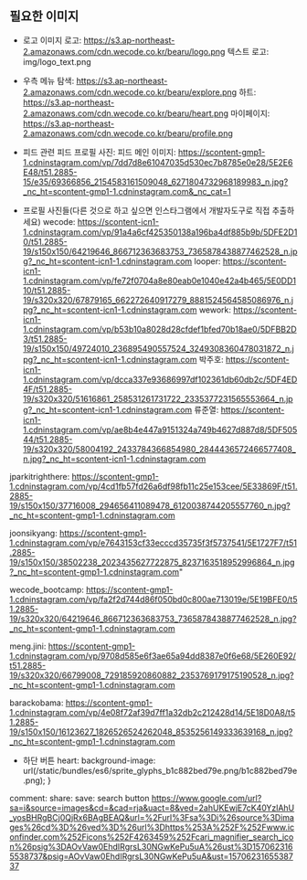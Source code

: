 ## 필요한 이미지

- 로고
이미지 로고: https://s3.ap-northeast-2.amazonaws.com/cdn.wecode.co.kr/bearu/logo.png
텍스트 로고: img/logo_text.png

- 우측 메뉴
탐색: https://s3.ap-northeast-2.amazonaws.com/cdn.wecode.co.kr/bearu/explore.png
하트: https://s3.ap-northeast-2.amazonaws.com/cdn.wecode.co.kr/bearu/heart.png
마이페이지: https://s3.ap-northeast-2.amazonaws.com/cdn.wecode.co.kr/bearu/profile.png

- 피드 관련
피드 프로필 사진:
피드 메인 이미지: https://scontent-gmp1-1.cdninstagram.com/vp/7dd7d8e61047035d530ec7b8785e0e28/5E2E6E48/t51.2885-15/e35/69366856_2154583161509048_6271804732968189983_n.jpg?_nc_ht=scontent-gmp1-1.cdninstagram.com&_nc_cat=1

- 프로필 사진들(다른 것으로 하고 싶으면 인스타그램에서 개발자도구로 직접 추출하세요)
wecode: https://scontent-icn1-1.cdninstagram.com/vp/91a4a6cf425350138a196ba4df885b9b/5DFE2D10/t51.2885-19/s150x150/64219646_866712363683753_7365878438877462528_n.jpg?_nc_ht=scontent-icn1-1.cdninstagram.com
looper: https://scontent-icn1-1.cdninstagram.com/vp/fe72f0704a8e80eab0e1040e42a4b465/5E0DD110/t51.2885-19/s320x320/67879165_662272640917279_8881524564585086976_n.jpg?_nc_ht=scontent-icn1-1.cdninstagram.com
wework: https://scontent-icn1-1.cdninstagram.com/vp/b53b10a8028d28cfdef1bfed70b18ae0/5DFBB2D3/t51.2885-19/s150x150/49724010_236895490557524_3249308360478031872_n.jpg?_nc_ht=scontent-icn1-1.cdninstagram.com
박주호: https://scontent-icn1-1.cdninstagram.com/vp/dcca337e93686997df102361db60db2c/5DF4ED4F/t51.2885-19/s320x320/51616861_258531261731722_2335377231565553664_n.jpg?_nc_ht=scontent-icn1-1.cdninstagram.com
류준열: https://scontent-icn1-1.cdninstagram.com/vp/ae8b4e447a9151324a749b4627d887d8/5DF50544/t51.2885-19/s320x320/58004192_2433784366854980_2844436572466577408_n.jpg?_nc_ht=scontent-icn1-1.cdninstagram.com

jparkitrighthere: https://scontent-gmp1-1.cdninstagram.com/vp/4cd1fb57fd26a6df98fb11c25e153cee/5E33869F/t51.2885-19/s150x150/37716008_294656411089478_6120038744205557760_n.jpg?_nc_ht=scontent-gmp1-1.cdninstagram.com

joonsikyang: https://scontent-gmp1-1.cdninstagram.com/vp/e7643153cf33ecccd35735f3f5737541/5E1727F7/t51.2885-19/s150x150/38502238_2023435627722875_8237163518952996864_n.jpg?_nc_ht=scontent-gmp1-1.cdninstagram.com"

wecode_bootcamp: https://scontent-gmp1-1.cdninstagram.com/vp/fa2f2d744d86f050bd0c800ae713019e/5E19BFE0/t51.2885-19/s320x320/64219646_866712363683753_7365878438877462528_n.jpg?_nc_ht=scontent-gmp1-1.cdninstagram.com

meng.jini: https://scontent-gmp1-1.cdninstagram.com/vp/9708d585e6f3ae65a94dd8387e0f6e68/5E260E92/t51.2885-19/s320x320/66799008_729185920860882_2353769179175190528_n.jpg?_nc_ht=scontent-gmp1-1.cdninstagram.com

barackobama: https://scontent-gmp1-1.cdninstagram.com/vp/4e08f72af39d7ff1a32db2c212428d14/5E18D0A8/t51.2885-19/s150x150/16123627_1826526524262048_8535256149333639168_n.jpg?_nc_ht=scontent-gmp1-1.cdninstagram.com

- 하단 버튼
heart:
background-image: url(/static/bundles/es6/sprite_glyphs_b1c882bed79e.png/b1c882bed79e.png);
}

comment:
share: 
save: 
search button
https://www.google.com/url?sa=i&source=images&cd=&cad=rja&uact=8&ved=2ahUKEwjE7cK40YzlAhU_yosBHRgBCj0QjRx6BAgBEAQ&url=%2Furl%3Fsa%3Di%26source%3Dimages%26cd%3D%26ved%3D%26url%3Dhttps%253A%252F%252Fwww.iconfinder.com%252Ficons%252F4263459%252Fcari_magnifier_search_icon%26psig%3DAOvVaw0EhdIRgrsL30NGwKePu5uA%26ust%3D1570623165538737&psig=AOvVaw0EhdIRgrsL30NGwKePu5uA&ust=1570623165538737